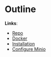 # Outline

**Links**:

- [Repo](https://github.com/outline/outline)
- [Docker](https://app.getoutline.com/s/770a97da-13e5-401e-9f8a-37949c19f97e/doc/docker-7pfeLP5a8t)
- [Installation](https://www.blackvoid.club/outline-wiki-for-growing-teams/)
- [Configure Minio](https://github.com/bucherfa/server-setup/tree/master/outline)
